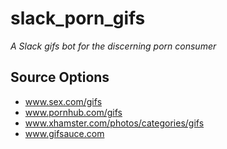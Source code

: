 # slack_porn_gifs
*A Slack gifs bot for the discerning porn consumer*

## Source Options
* www.sex.com/gifs
* www.pornhub.com/gifs
* www.xhamster.com/photos/categories/gifs
* www.gifsauce.com
